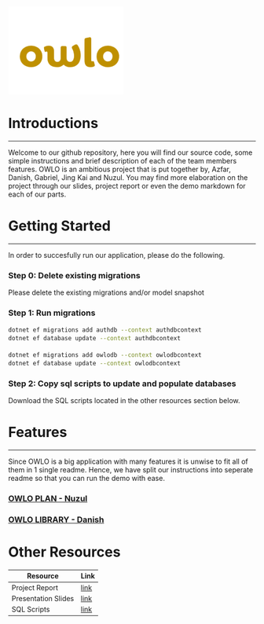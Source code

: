 
![This is an image](/ImagesForMarkdown/owlopic.png) 

# Introductions
---
Welcome to our github repository, here you will find our source code, some simple instructions and brief description of each of the team members features.
OWLO is an ambitious project that is put together by, Azfar, Danish, Gabriel, Jing Kai and Nuzul. You may find more elaboration on the project through our slides, project report or even the demo markdown for each of our parts.

# Getting Started
---
In order to succesfully run our application, please do the following. 

### Step 0: Delete existing migrations
Please delete the existing migrations and/or model snapshot
### Step 1: Run migrations  
```sh
dotnet ef migrations add authdb --context authdbcontext
dotnet ef database update --context authdbcontext

dotnet ef migrations add owlodb --context owlodbcontext
dotnet ef database update --context owlodbcontext
```
### Step 2: Copy sql scripts to update and populate databases
Download the SQL scripts located in the other resources section below.

# Features
---
Since OWLO is a big application with many features it is unwise to fit all of them in 1 single readme. Hence, we have split our instructions into seperate readme so that you can run the demo with ease.

### [OWLO PLAN - Nuzul](OwloPlan.md)

### [OWLO LIBRARY - Danish](OwlOLibraryReadme.md)


# Other Resources

| Resource | Link |
| --- | ----------- |
| Project Report | [link](https://docs.google.com/document/d/10XgJhgCkWqU_6sObHvtWeG16Jk_LCDH-JvEjIPYs0r8/edit?usp=sharing) |
| Presentation Slides | [link](https://docs.google.com/presentation/d/110JlaGVKrxqfZmyVvUeThdp4HaXcDSFu_lNzs2SYXNg/edit?usp=sharing) |
| SQL Scripts| [link](/ImagesForMarkdown/Run_This_After_Migrations.sql) |

